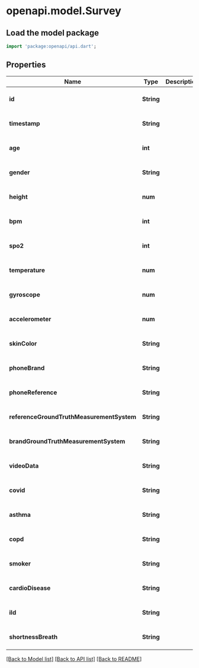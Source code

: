 # openapi.model.Survey

## Load the model package
```dart
import 'package:openapi/api.dart';
```

## Properties
Name | Type | Description | Notes
------------ | ------------- | ------------- | -------------
**id** | **String** |  | [optional] [default to null]
**timestamp** | **String** |  | [optional] [default to null]
**age** | **int** |  | [optional] [default to null]
**gender** | **String** |  | [optional] [default to null]
**height** | **num** |  | [optional] [default to null]
**bpm** | **int** |  | [optional] [default to null]
**spo2** | **int** |  | [optional] [default to null]
**temperature** | **num** |  | [optional] [default to null]
**gyroscope** | **num** |  | [optional] [default to null]
**accelerometer** | **num** |  | [optional] [default to null]
**skinColor** | **String** |  | [optional] [default to null]
**phoneBrand** | **String** |  | [optional] [default to null]
**phoneReference** | **String** |  | [optional] [default to null]
**referenceGroundTruthMeasurementSystem** | **String** |  | [optional] [default to null]
**brandGroundTruthMeasurementSystem** | **String** |  | [optional] [default to null]
**videoData** | **String** |  | [optional] [default to null]
**covid** | **String** |  | [optional] [default to null]
**asthma** | **String** |  | [optional] [default to null]
**copd** | **String** |  | [optional] [default to null]
**smoker** | **String** |  | [optional] [default to null]
**cardioDisease** | **String** |  | [optional] [default to null]
**ild** | **String** |  | [optional] [default to null]
**shortnessBreath** | **String** |  | [optional] [default to null]

[[Back to Model list]](../README.md#documentation-for-models) [[Back to API list]](../README.md#documentation-for-api-endpoints) [[Back to README]](../README.md)


